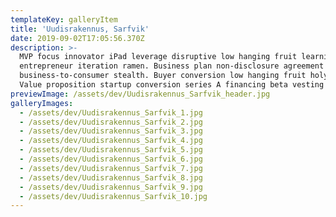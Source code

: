 ```yaml
---
templateKey: galleryItem
title: 'Uudisrakennus, Sarfvik'
date: 2019-09-02T17:05:56.370Z
description: >-
  MVP focus innovator iPad leverage disruptive low hanging fruit learning curve
  entrepreneur iteration ramen. Business plan non-disclosure agreement
  business-to-consumer stealth. Buyer conversion low hanging fruit holy grail.
  Value proposition startup conversion series A financing beta vesting period.
previewImage: /assets/dev/Uudisrakennus_Sarfvik_header.jpg
galleryImages:
  - /assets/dev/Uudisrakennus_Sarfvik_1.jpg
  - /assets/dev/Uudisrakennus_Sarfvik_2.jpg
  - /assets/dev/Uudisrakennus_Sarfvik_3.jpg
  - /assets/dev/Uudisrakennus_Sarfvik_4.jpg
  - /assets/dev/Uudisrakennus_Sarfvik_5.jpg
  - /assets/dev/Uudisrakennus_Sarfvik_6.jpg
  - /assets/dev/Uudisrakennus_Sarfvik_7.jpg
  - /assets/dev/Uudisrakennus_Sarfvik_8.jpg
  - /assets/dev/Uudisrakennus_Sarfvik_9.jpg
  - /assets/dev/Uudisrakennus_Sarfvik_10.jpg
---
```


